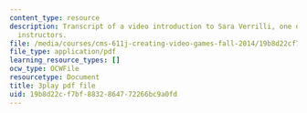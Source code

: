 ```yaml
---
content_type: resource
description: Transcript of a video introduction to Sara Verrilli, one of the course
  instructors.
file: /media/courses/cms-611j-creating-video-games-fall-2014/19b8d22cf7bf8832864772266bc9a0fd_bhk8Wtgpb1w.pdf
file_type: application/pdf
learning_resource_types: []
ocw_type: OCWFile
resourcetype: Document
title: 3play pdf file
uid: 19b8d22c-f7bf-8832-8647-72266bc9a0fd
---
```

